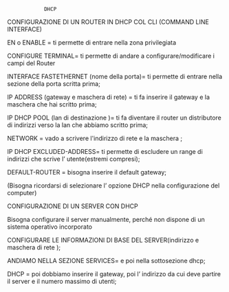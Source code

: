                DHCP

CONFIGURAZIONE DI UN ROUTER IN DHCP COL CLI (COMMAND LINE INTERFACE)

EN o ENABLE = ti permette di entrare nella zona privilegiata

CONFIGURE TERMINAL= ti permette di andare a configurare/modificare i campi del Router

INTERFACE FASTETHERNET (nome della porta)= ti permette di entrare nella sezione della porta scritta prima;

IP ADDRESS (gateway e maschera di rete) = ti fa inserire il gateway e la maschera che hai scritto prima;

IP DHCP  POOL (lan di destinazione )= ti fa diventare il router un distributore di indirizzi verso la lan che abbiamo scritto prima;

NETWORK = vado a scrivere l'indirizzo di rete e la maschera ;

IP DHCP EXCLUDED-ADDRESS= ti permette di escludere un range di indirizzi che scrive l’ utente(estremi compresi);

DEFAULT-ROUTER = bisogna inserire il default gateway;

(Bisogna ricordarsi di selezionare l’ opzione DHCP nella configurazione del computer)


CONFIGURAZIONE DI UN SERVER CON DHCP 


Bisogna configurare il server manualmente, perché non dispone di un sistema operativo incorporato

CONFIGURARE LE INFORMAZIONI DI BASE DEL SERVER(indirizzo e maschera di rete );

ANDIAMO NELLA SEZIONE SERVICES= e poi nella sottosezione dhcp;

DHCP = poi dobbiamo inserire il gateway, poi l’ indirizzo da cui deve partire il server e il numero massimo di utenti;

